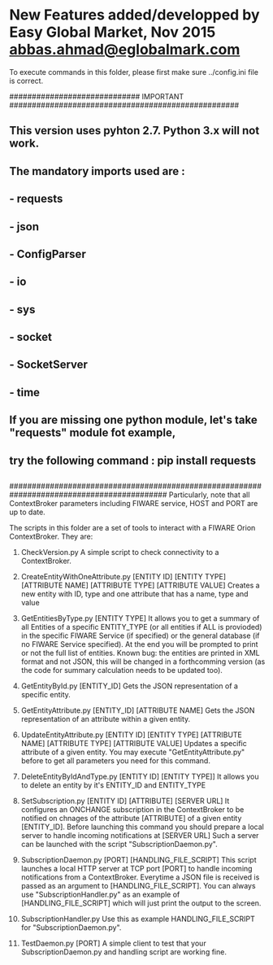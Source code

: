 # New Features added/developped by Easy Global Market, Nov 2015 abbas.ahmad@eglobalmark.com

To execute commands in this folder, please first make sure ../config.ini file is correct.

############################# IMPORTANT ###################################################
##																						 ##
##	This version uses pyhton 2.7. Python 3.x will not work.								 ##
##	The mandatory imports used are : 													 ##
##		- requests																		 ##
##		- json								 											 ##
##		- ConfigParser																	 ##
##		- io								 											 ##
##		- sys								 										     ##
##		- socket								 									     ##
##		- SocketServer								                                     ##
##		- time								 											 ##
##																						 ##
##  If you are missing one python module, let's take "requests" module fot example,		 ##
##  try the following command : pip install requests									 ##
## 								 														 ##
###########################################################################################
Particularly, note that all ContextBroker parameters including FIWARE service, HOST and PORT are up to date.


The scripts in this folder are a set of tools to interact with a FIWARE Orion ContextBroker. They are:

1. CheckVersion.py
A simple script to check connectivity to a ContextBroker.

2. CreateEntityWithOneAttribute.py  [ENTITY ID] [ENTITY TYPE] [ATTRIBUTE NAME] [ATTRIBUTE TYPE] [ATTRIBUTE VALUE]
Creates a new entity with ID, type and one attribute that has a name, type and value 

3. GetEntitiesByType.py [ENTITY TYPE]
It allows you to get a summary of all Entities of a specific ENTITY_TYPE (or all entities if ALL is provioded) in the specific FIWARE Service (if specified) or the general database (if no FIWARE Service specified).
At the end you will be prompted to print or not the full list of entities.
Known bug: the entities are printed in XML format and not JSON, this will be changed in a forthcomming version (as the code for summary calculation needs to be updated too).

4. GetEntityById.py [ENTITY_ID]
Gets the JSON representation of a specific entity.

5.  GetEntityAttribute.py [ENTITY_ID] [ATTRIBUTE NAME]
Gets the JSON representation of an attribute within a given entity.

6. UpdateEntityAttribute.py [ENTITY ID] [ENTITY TYPE] [ATTRIBUTE NAME] [ATTRIBUTE TYPE] [ATTRIBUTE VALUE]
Updates a specific attribute of a given entity. You may execute "GetEntityAttribute.py" before to get all parameters you need for this command.

7. DeleteEntityByIdAndType.py [ENTITY ID] [ENTITY TYPE]]
It allows you to delete an entity by it's ENTITY_ID and ENTITY_TYPE

8. SetSubscription.py [ENTITY ID] [ATTRIBUTE] [SERVER URL]
It configures an ONCHANGE subscription in the ContextBroker to be notified on chnages of the attribute [ATTRIBUTE] of a given entity [ENTITY_ID].
Before launching this command you should prepare a local server to handle incoming notifications at [SERVER URL] 
Such a server can be launched with the script "SubscriptionDaemon.py".

9. SubscriptionDaemon.py [PORT] [HANDLING_FILE_SCRIPT]
This script launches a local HTTP server at TCP port [PORT] to handle incoming notifications from a ContextBroker.
Everytime a JSON file is received is passed as an argument to [HANDLING_FILE_SCRIPT]. 
You can  always use "SubscriptionHandler.py" as an example of [HANDLING_FILE_SCRIPT] which will just print the output to the screen.

10. SubscriptionHandler.py 
Use this as example HANDLING_FILE_SCRIPT for "SubscriptionDaemon.py".

11. TestDaemon.py [PORT]
A simple client to test that your SubscriptionDaemon.py and handling script are working fine.






